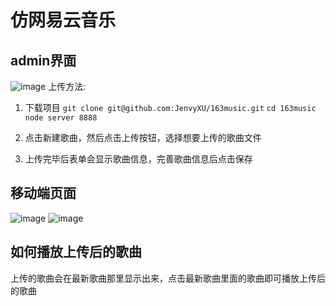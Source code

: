 # 仿网易云音乐

## admin界面
![image](https://github.com/JenvyXU/Canvas-demo/blob/master/admin.PNG)
上传方法:
1. 下载项目
`git clone git@github.com:JenvyXU/163music.git`
`cd 163music`
`node server 8888`

2. 点击新建歌曲，然后点击上传按钮，选择想要上传的歌曲文件
3. 上传完毕后表单会显示歌曲信息，完善歌曲信息后点击保存

## 移动端页面
![image](https://github.com/JenvyXU/Canvas-demo/blob/master/song1.PNG)
![image](https://github.com/JenvyXU/Canvas-demo/blob/master/play.PNG)
## 如何播放上传后的歌曲
上传的歌曲会在最新歌曲那里显示出来，点击最新歌曲里面的歌曲即可播放上传后的歌曲
